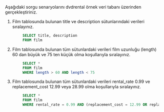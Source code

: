 Aşağıdaki sorgu senaryolarını dvdrental örnek veri tabanı üzerinden gerçekleştiriniz.


1. Film tablosunda bulunan title ve description sütunlarındaki verileri sıralayınız.

```SQL
        SELECT title, description 
        FROM film
```

2. Film tablosunda bulunan tüm sütunlardaki verileri film uzunluğu (length) 60 dan büyük ve 75 ten küçük olma koşullarıyla sıralayınız.

```SQL
        SELECT * 
        FROM film
        WHERE length > 60 AND length < 75
```

3. Film tablosunda bulunan tüm sütunlardaki verileri rental_rate 0.99 ve replacement_cost 12.99 veya 28.99 olma koşullarıyla sıralayınız.

```SQL
        SELECT *
        FROM film
        WHERE rental_rate = 0.99 AND (replacement_cost = 12.99 OR replacement_cost = 28.99)
```


